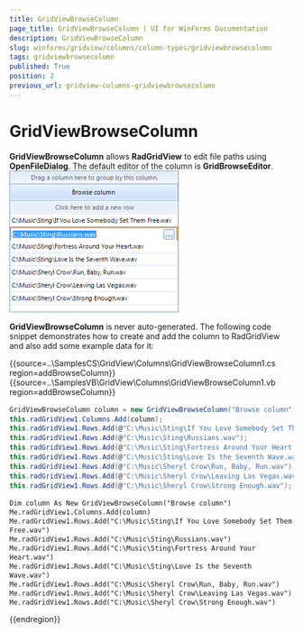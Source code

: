 ```yaml
---
title: GridViewBrowseColumn
page_title: GridViewBrowseColumn | UI for WinForms Documentation
description: GridViewBrowseColumn
slug: winforms/gridview/columns/column-types/gridviewbrowsecolumn
tags: gridviewbrowsecolumn
published: True
position: 2
previous_url: gridview-columns-gridviewbrowsecolumn
---
```


# GridViewBrowseColumn



__GridViewBrowseColumn__ allows __RadGridView__ to edit file paths using __OpenFileDialog__. The default editor of the column is __GridBrowseEditor__. ![gridview-columns-gridviewbrowsecolumn 001](images/gridview-columns-gridviewbrowsecolumn001.png)

__GridViewBrowseColumn__ is never auto-generated. The following code snippet demonstrates how to create and add the column to RadGridView and also add some example data for it:

{{source=..\SamplesCS\GridView\Columns\GridViewBrowseColumn1.cs region=addBrowseColumn}} 
{{source=..\SamplesVB\GridView\Columns\GridViewBrowseColumn1.vb region=addBrowseColumn}} 

````C#
GridViewBrowseColumn column = new GridViewBrowseColumn("Browse column");
this.radGridView1.Columns.Add(column);
this.radGridView1.Rows.Add(@"C:\Music\Sting\If You Love Somebody Set Them Free.wav");
this.radGridView1.Rows.Add(@"C:\Music\Sting\Russians.wav");
this.radGridView1.Rows.Add(@"C:\Music\Sting\Fortress Around Your Heart.wav");
this.radGridView1.Rows.Add(@"C:\Music\Sting\Love Is the Seventh Wave.wav");
this.radGridView1.Rows.Add(@"C:\Music\Sheryl Crow\Run, Baby, Run.wav");
this.radGridView1.Rows.Add(@"C:\Music\Sheryl Crow\Leaving Las Vegas.wav");
this.radGridView1.Rows.Add(@"C:\Music\Sheryl Crow\Strong Enough.wav");

````
````VB.NET
Dim column As New GridViewBrowseColumn("Browse column")
Me.radGridView1.Columns.Add(column)
Me.radGridView1.Rows.Add("C:\Music\Sting\If You Love Somebody Set Them Free.wav")
Me.radGridView1.Rows.Add("C:\Music\Sting\Russians.wav")
Me.radGridView1.Rows.Add("C:\Music\Sting\Fortress Around Your Heart.wav")
Me.radGridView1.Rows.Add("C:\Music\Sting\Love Is the Seventh Wave.wav")
Me.radGridView1.Rows.Add("C:\Music\Sheryl Crow\Run, Baby, Run.wav")
Me.radGridView1.Rows.Add("C:\Music\Sheryl Crow\Leaving Las Vegas.wav")
Me.radGridView1.Rows.Add("C:\Music\Sheryl Crow\Strong Enough.wav")

````

{{endregion}} 



